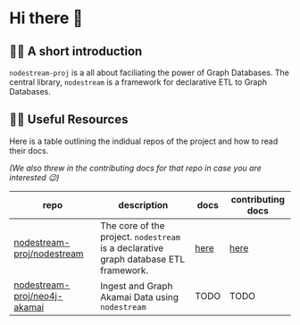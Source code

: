 # Hi there 👋

## 🙋‍♀️ A short introduction 
`nodestream-proj` is a all about faciliating the power of Graph Databases. The central library, `nodestream` is a framework for declarative ETL to Graph Databases.  

## 👩‍💻 Useful Resources

Here is a table outlining the indidual repos of the project and how to read their docs. 

_(We also threw in the contributing docs for that repo in case you are interested 😉)_


| repo                                                                            	| description                                                                          	| docs                                                  	| contributing docs                                                  	|
|---------------------------------------------------------------------------------	|--------------------------------------------------------------------------------------	|-------------------------------------------------------	|--------------------------------------------------------------------	|
| [nodestream-proj/nodestream](https://github.com/nodestream-proj/nodestream)     	| The core of the project. `nodestream` is a declarative graph database ETL framework. 	| [here](https://nodestream-proj.github.io/nodestream/) 	| [here](https://nodestream-proj.github.io/nodestream/contributing/) 	|
| [nodestream-proj/neo4j-akamai](https://github.com/nodestream-proj/neo4j-akamai) 	| Ingest and Graph Akamai Data using `nodestream`                                      	| TODO                                                  	| TODO                                                               	|
